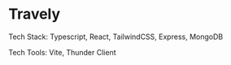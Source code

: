 # Travely

Tech Stack: Typescript, React, TailwindCSS, Express, MongoDB

Tech Tools: Vite, Thunder Client